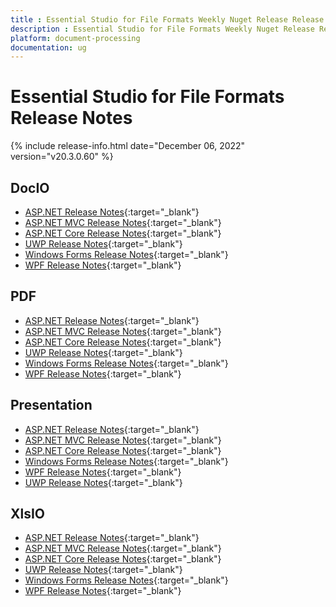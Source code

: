 ```yaml
---
title : Essential Studio for File Formats Weekly Nuget Release Release Notes  
description : Essential Studio for File Formats Weekly Nuget Release Release Notes  
platform: document-processing
documentation: ug
---
```


# Essential Studio for File Formats  Release Notes  

{% include release-info.html date="December 06, 2022" version="v20.3.0.60" %} 

## DocIO

* [ASP.NET Release Notes](/aspnet/release-notes/v20.3.0.60#docio){:target="_blank"}
* [ASP.NET MVC Release Notes](/aspnetmvc/release-notes/v20.3.0.60#docio){:target="_blank"}
* [ASP.NET Core Release Notes](/aspnet-core/release-notes/v20.3.0.60#docio){:target="_blank"}
* [UWP Release Notes](/uwp/release-notes/v20.3.0.60#docio){:target="_blank"}
* [Windows Forms Release Notes](/windowsforms/release-notes/v20.3.0.60#docio){:target="_blank"}
* [WPF Release Notes](/wpf/release-notes/v20.3.0.60#docio){:target="_blank"}


## PDF

* [ASP.NET Release Notes](/aspnet/release-notes/v20.3.0.60#pdf){:target="_blank"}
* [ASP.NET MVC Release Notes](/aspnetmvc/release-notes/v20.3.0.60#pdf){:target="_blank"}
* [ASP.NET Core Release Notes](/aspnet-core/release-notes/v20.3.0.60#pdf){:target="_blank"}
* [UWP Release Notes](/uwp/release-notes/v20.3.0.60#pdf){:target="_blank"}
* [Windows Forms Release Notes](/windowsforms/release-notes/v20.3.0.60#pdf){:target="_blank"}
* [WPF Release Notes](/wpf/release-notes/v20.3.0.60#pdf){:target="_blank"}


## Presentation

* [ASP.NET Release Notes](/aspnet/release-notes/v20.3.0.60#presentation){:target="_blank"}
* [ASP.NET MVC Release Notes](/aspnetmvc/release-notes/v20.3.0.60#presentation){:target="_blank"}
* [ASP.NET Core Release Notes](/aspnet-core/release-notes/v20.3.0.60#presentation){:target="_blank"}
* [Windows Forms Release Notes](/windowsforms/release-notes/v20.3.0.60#presentation){:target="_blank"}
* [WPF Release Notes](/wpf/release-notes/v20.3.0.60#presentation){:target="_blank"}
* [UWP Release Notes](/uwp/release-notes/v20.3.0.60#presentation){:target="_blank"}


## XlsIO

* [ASP.NET Release Notes](/aspnet/release-notes/v20.3.0.60#xlsio){:target="_blank"}
* [ASP.NET MVC Release Notes](/aspnetmvc/release-notes/v20.3.0.60#xlsio){:target="_blank"}
* [ASP.NET Core Release Notes](/aspnet-core/release-notes/v20.3.0.60#xlsio){:target="_blank"}
* [UWP Release Notes](/uwp/release-notes/v20.3.0.60#xlsio){:target="_blank"}
* [Windows Forms Release Notes](/windowsforms/release-notes/v20.3.0.60#xlsio){:target="_blank"}
* [WPF Release Notes](/wpf/release-notes/v20.3.0.60#xlsio){:target="_blank"}